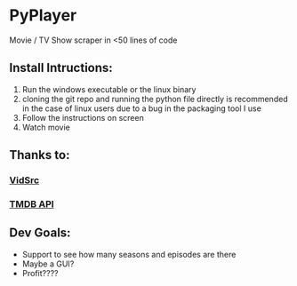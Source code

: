 # PyPlayer
Movie / TV Show scraper in <50 lines of code

## Install Intructions:
1. Run the windows executable or the linux binary 
2. cloning the git repo and running the python file directly is recommended in the case of linux users due to a bug in the packaging tool I use
3. Follow the instructions on screen
4. Watch movie

## Thanks to:
### [VidSrc](https://vidsrc.me/)
### [TMDB API](https://developers.themoviedb.org/3/getting-started/introduction)

## Dev Goals:
- Support to see how many seasons and episodes are there
- Maybe a GUI?
- Profit????
